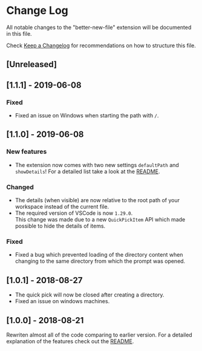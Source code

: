 # Change Log
All notable changes to the "better-new-file" extension will be documented in this file.

Check [Keep a Changelog](http://keepachangelog.com/) for recommendations on how to structure this file.

## [Unreleased]

## [1.1.1] - 2019-06-08
### Fixed
- Fixed an issue on Windows when starting the path with `/`.

## [1.1.0] - 2019-06-08
### New features
- The extension now comes with two new settings `defaultPath` and `showDetails`!
For a detailed list take a look at the [README](README.md#configuration).

### Changed
- The details (when visible) are now relative to the root path of your workspace instead of the current file.
- The required version of VSCode is now `1.29.0`.<br> This change was made due to a new `QuickPickItem` API which made possible to hide the details of items.

### Fixed
- Fixed a bug which prevented loading of the directory content when changing to the same directory from which the prompt was opened.

## [1.0.1] - 2018-08-27
- The quick pick will now be closed after creating a directory.
- Fixed an issue on windows machines.

## [1.0.0] - 2018-08-21
Rewriten almost all of the code comparing to earlier version. For a detailed explanation of the features check out the [README](README.md).
